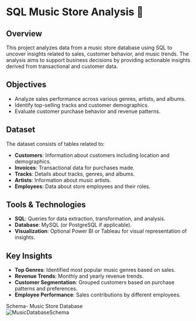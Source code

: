 # SQL Music Store Analysis 🎵

## Overview
This project analyzes data from a music store database using SQL to uncover insights related to sales, customer behavior, and music trends. The analysis aims to support business decisions by providing actionable insights derived from transactional and customer data.

## Objectives
- Analyze sales performance across various genres, artists, and albums.
- Identify top-selling tracks and customer demographics.
- Evaluate customer purchase behavior and revenue patterns.
  
## Dataset
The dataset consists of tables related to:
- **Customers**: Information about customers including location and demographics.
- **Invoices**: Transactional data for purchases made.
- **Tracks**: Details about tracks, genres, and albums.
- **Artists**: Information about music artists.
- **Employees**: Data about store employees and their roles.

## Tools & Technologies
- **SQL**: Queries for data extraction, transformation, and analysis.
- **Database**: MySQL (or PostgreSQL if applicable).
- **Visualization**: Optional Power BI or Tableau for visual representation of insights.

## Key Insights
- **Top Genres**: Identified most popular music genres based on sales.
- **Revenue Trends**: Monthly and yearly revenue trends.
- **Customer Segmentation**: Grouped customers based on purchase patterns and preferences.
- **Employee Performance**: Sales contributions by different employees.

Schema- Music Store Database  
![MusicDatabaseSchema](https://user-images.githubusercontent.com/112153548/213707717-bfc9f479-52d9-407b-99e1-e94db7ae10a3.png)
